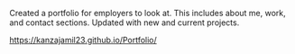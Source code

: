 Created a portfolio for employers to look at. This includes about me, work, and contact sections. 
Updated with new and current projects. 

https://kanzajamil23.github.io/Portfolio/
